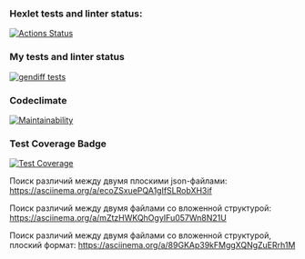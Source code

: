 ### Hexlet tests and linter status:
[![Actions Status](https://github.com/d0b3r27/frontend-project-46/actions/workflows/hexlet-check.yml/badge.svg)](https://github.com/d0b3r27/frontend-project-46/actions)

### My tests and linter status
[![gendiff tests](https://github.com/d0b3r27/frontend-project-46/actions/workflows/tests.yml/badge.svg)](https://github.com/d0b3r27/frontend-project-46/actions/workflows/tests.yml)

### Codeclimate
[![Maintainability](https://api.codeclimate.com/v1/badges/2883c36e47e674119b14/maintainability)](https://codeclimate.com/github/d0b3r27/frontend-project-46/maintainability)

### Test Coverage Badge
[![Test Coverage](https://api.codeclimate.com/v1/badges/2883c36e47e674119b14/test_coverage)](https://codeclimate.com/github/d0b3r27/frontend-project-46/test_coverage)

Поиск различий между двумя плоскими json-файлами:
https://asciinema.org/a/ecoZSxuePQA1gIfSLRobXH3if

Поиск различий между двумя файлами со вложенной структурой:
https://asciinema.org/a/mZtzHWKQhOgyIFu057Wn8N21U

Поиск различий между двумя файлами со вложенной структурой, плоский формат:
https://asciinema.org/a/89GKAp39kFMggXQNgZuERrh1M